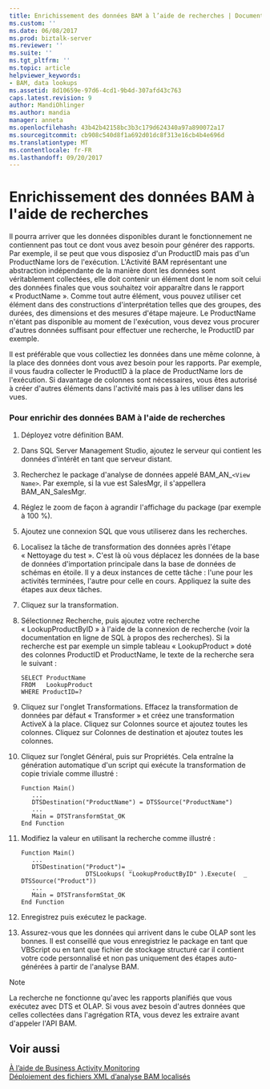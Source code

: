 ```yaml
---
title: Enrichissement des données BAM à l’aide de recherches | Documents Microsoft
ms.custom: ''
ms.date: 06/08/2017
ms.prod: biztalk-server
ms.reviewer: ''
ms.suite: ''
ms.tgt_pltfrm: ''
ms.topic: article
helpviewer_keywords:
- BAM, data lookups
ms.assetid: 8d10659e-97d6-4cd1-9b4d-307afd43c763
caps.latest.revision: 9
author: MandiOhlinger
ms.author: mandia
manager: anneta
ms.openlocfilehash: 43b42b42158bc3b3c179d624340a97a890072a17
ms.sourcegitcommit: cb908c540d8f1a692d01dc8f313e16cb4b4e696d
ms.translationtype: MT
ms.contentlocale: fr-FR
ms.lasthandoff: 09/20/2017
---
```

# <a name="how-to-enrich-bam-data-using-lookups"></a>Enrichissement des données BAM à l'aide de recherches
Il pourra arriver que les données disponibles durant le fonctionnement ne contiennent pas tout ce dont vous avez besoin pour générer des rapports. Par exemple, il se peut que vous disposiez d'un ProductID mais pas d'un ProductName lors de l'exécution. L'Activité BAM représentant une abstraction indépendante de la manière dont les données sont véritablement collectées, elle doit contenir un élément dont le nom soit celui des données finales que vous souhaitez voir apparaître dans le rapport « ProductName ». Comme tout autre élément, vous pouvez utiliser cet élément dans des constructions d'interprétation telles que des groupes, des durées, des dimensions et des mesures d'étape majeure. Le ProductName n'étant pas disponible au moment de l'exécution, vous devez vous procurer d'autres données suffisant pour effectuer une recherche, le ProductID par exemple.  
  
 Il est préférable que vous collectiez les données dans une même colonne, à la place des données dont vous avez besoin pour les rapports. Par exemple, il vous faudra collecter le ProductID à la place de ProductName lors de l'exécution. Si davantage de colonnes sont nécessaires, vous êtes autorisé à créer d'autres éléments dans l'activité mais pas à les utiliser dans les vues.  
  
### <a name="to-enrich-bam-data-via-lookups"></a>Pour enrichir des données BAM à l'aide de recherches  
  
1.  Déployez votre définition BAM.  
  
2.  Dans SQL Server Management Studio, ajoutez le serveur qui contient les données d'intérêt en tant que serveur distant.  
  
3.  Recherchez le package d'analyse de données appelé BAM_AN_`<View Name>`. Par exemple, si la vue est SalesMgr, il s'appellera BAM_AN_SalesMgr.  
  
4.  Réglez le zoom de façon à agrandir l'affichage du package (par exemple à 100 %).  
  
5.  Ajoutez une connexion SQL que vous utiliserez dans les recherches.  
  
6.  Localisez la tâche de transformation des données après l'étape « Nettoyage du test ». C'est là où vous déplacez les données de la base de données d'importation principale dans la base de données de schémas en étoile. Il y a deux instances de cette tâche : l'une pour les activités terminées, l'autre pour celle en cours. Appliquez la suite des étapes aux deux tâches.  
  
7.  Cliquez sur la transformation.  
  
8.  Sélectionnez Recherche, puis ajoutez votre recherche « LookupProductByID » à l'aide de la connexion de recherche (voir la documentation en ligne de SQL à propos des recherches). Si la recherche est par exemple un simple tableau « LookupProduct » doté des colonnes ProductID et ProductName, le texte de la recherche sera le suivant :  
  
    ```  
    SELECT ProductName  
    FROM   LookupProduct  
    WHERE ProductID=?  
    ```  
  
9. Cliquez sur l'onglet Transformations. Effacez la transformation de données par défaut « Transformer » et créez une transformation ActiveX à la place. Cliquez sur Colonnes source et ajoutez toutes les colonnes. Cliquez sur Colonnes de destination et ajoutez toutes les colonnes.  
  
10. Cliquez sur l’onglet Général, puis sur Propriétés. Cela entraîne la génération automatique d'un script qui exécute la transformation de copie triviale comme illustré :  
  
    ```  
    Function Main()  
       ...  
       DTSDestination("ProductName") = DTSSource("ProductName")  
       ...  
       Main = DTSTransformStat_OK  
    End Function  
    ```  
  
11. Modifiez la valeur en utilisant la recherche comme illustré :  
  
    ```  
    Function Main()  
       ...  
       DTSDestination("Product")= _  
                      DTSLookups( "LookupProductByID" ).Execute(  _                                  DTSSource("Product"))  
       ...  
       Main = DTSTransformStat_OK  
    End Function  
    ```  
  
12. Enregistrez puis exécutez le package.  
  
13. Assurez-vous que les données qui arrivent dans le cube OLAP sont les bonnes. Il est conseillé que vous enregistriez le package en tant que VBScript ou en tant que fichier de stockage structuré car il contient votre code personnalisé et non pas uniquement des étapes auto-générées à partir de l'analyse BAM.  
  
> [!NOTE]
>  La recherche ne fonctionne qu'avec les rapports planifiés que vous exécutez avec DTS et OLAP. Si vous avez besoin d'autres données que celles collectées dans l'agrégation RTA, vous devez les extraire avant d'appeler l'API BAM.  
  
## <a name="see-also"></a>Voir aussi  
 [À l’aide de Business Activity Monitoring](../core/using-business-activity-monitoring.md)   
 [Déploiement des fichiers XML d’analyse BAM localisés](../core/deploying-localized-bam-xml-files.md)